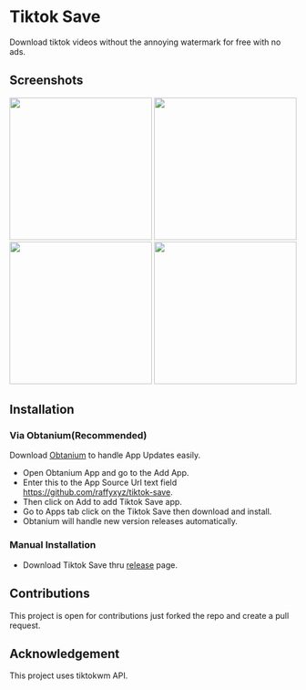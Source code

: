 # Tiktok Save

Download tiktok videos without the annoying watermark for free with no ads.

## Screenshots

<p align="center">
  <img src="https://github.com/raffyxyz/tiktok-save/blob/main/assets/screenshots/01.png" width="250" />
  <img src="https://github.com/raffyxyz/tiktok-save/blob/main/assets/screenshots/02.png" width="250" />
  <img src="https://github.com/raffyxyz/tiktok-save/blob/main/assets/screenshots/03.png" width="250" />
  <img src="https://github.com/raffyxyz/tiktok-save/blob/main/assets/screenshots/04.png" width="250" />
</p>

## Installation

### Via Obtanium(Recommended)
Download [Obtanium](https://github.com/ImranR98/Obtainium/releases) to handle App Updates easily.

- Open Obtanium App and go to the Add App.
- Enter this to the App Source Url text field https://github.com/raffyxyz/tiktok-save.
- Then click on Add to add Tiktok Save app.
- Go to Apps tab click on the Tiktok Save then download and install.
- Obtanium will handle new version releases automatically.

### Manual Installation

- Download Tiktok Save thru [release](https://github.com/raffyxyz/tiktok-save/releases) page.

## Contributions

This project is open for contributions just forked the repo and create a pull request.

## Acknowledgement

This project uses tiktokwm API.
